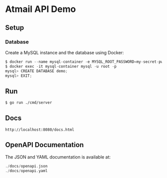 
# Atmail API Demo

## Setup
### Database
Create a MySQL instance and the database using Docker:

```go
$ docker run --name mysql-container -e MYSQL_ROOT_PASSWORD=my-secret-pw -p 3306:3306 -d mysql:latest
$ docker exec -it mysql-container mysql -u root -p
mysql> CREATE DATABASE demo;
mysql> EXIT;
```

## Run
```bash
$ go run ./cmd/server
```

## Docs
```
http://localhost:8080/docs.html
```
## OpenAPI Documentation
The JSON and YAML documentation is available at:
```go
./docs/openapi.json
./docs/openapi.yaml
```
